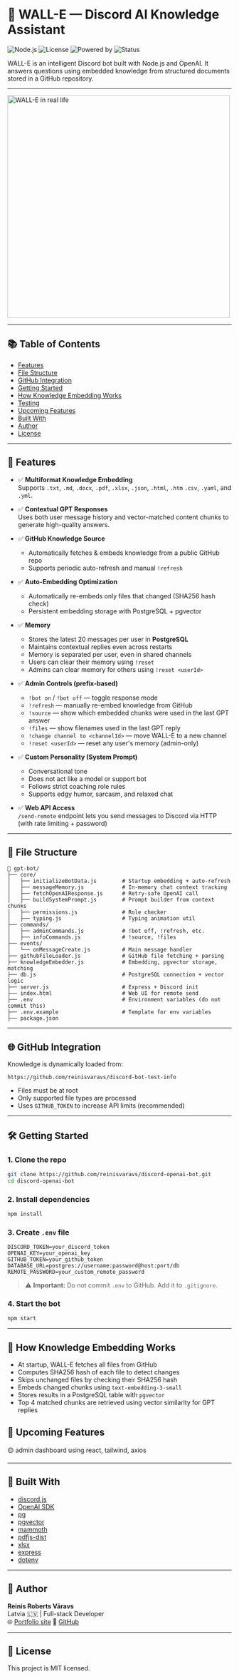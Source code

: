 # 🤖 WALL-E — Discord AI Knowledge Assistant

![Node.js](https://img.shields.io/badge/Node.js-22.x-brightgreen)
![License](https://img.shields.io/badge/license-MIT-blue)
![Powered by](https://img.shields.io/badge/Powered_by-GPT_3.5-orange)
![Status](https://img.shields.io/badge/status-live-success)

WALL-E is an intelligent Discord bot built with Node.js and OpenAI. It answers questions using embedded knowledge from structured documents stored in a GitHub repository.

---

<img src="https://media3.giphy.com/media/v1.Y2lkPTc5MGI3NjExdWtqa3lxbGIyeTJjZTNvMDF0MmszaDdzcWNpNjV1a3B5N2R3ajBtMiZlcD12MV9pbnRlcm5hbF9naWZfYnlfaWQmY3Q9Zw/iGJNOadhvBMuk/giphy.gif" width="500" alt="WALL-E in real life">

---

## 📚 Table of Contents

- [Features](#-features)
- [File Structure](#-file-structure)
- [GitHub Integration](#-github-integration)
- [Getting Started](#-getting-started)
- [How Knowledge Embedding Works](#-how-knowledge-embedding-works)
- [Testing](#-testing)
- [Upcoming Features](#-upcoming-features)
- [Built With](#-built-with)
- [Author](#-author)
- [License](#-license)

---

## 🚀 Features

- ✅ **Multiformat Knowledge Embedding**  
  Supports `.txt`, `.md`, `.docx`, `.pdf`, `.xlsx`, `.json`, `.html`, `.htm` `.csv`, `.yaml`, and `.yml`.

- ✅ **Contextual GPT Responses**  
  Uses both user message history and vector-matched content chunks to generate high-quality answers.

- ✅ **GitHub Knowledge Source**

  - Automatically fetches & embeds knowledge from a public GitHub repo
  - Supports periodic auto-refresh and manual `!refresh`

- ✅ **Auto-Embedding Optimization**

  - Automatically re-embeds only files that changed (SHA256 hash check)
  - Persistent embedding storage with PostgreSQL + pgvector

- ✅ **Memory**

  - Stores the latest 20 messages per user in **PostgreSQL**
  - Maintains contextual replies even across restarts
  - Memory is separated per user, even in shared channels
  - Users can clear their memory using `!reset`
  - Admins can clear memory for others using `!reset <userId>`

- ✅ **Admin Controls (prefix-based)**

  - `!bot on` / `!bot off` — toggle response mode
  - `!refresh` — manually re-embed knowledge from GitHub
  - `!source` — show which embedded chunks were used in the last GPT answer
  - `!files` — show filenames used in the last GPT reply
  - `!change channel to <channelId>` — move WALL-E to a new channel
  - `!reset <userId>` — reset any user's memory (admin-only)

- ✅ **Custom Personality (System Prompt)**

  - Conversational tone
  - Does not act like a model or support bot
  - Follows strict coaching role rules
  - Supports edgy humor, sarcasm, and relaxed chat

- ✅ **Web API Access**  
  `/send-remote` endpoint lets you send messages to Discord via HTTP (with rate limiting + password)

---

## 📂 File Structure

```
📁 gpt-bot/
├── core/
│   ├── initializeBotData.js        # Startup embedding + auto-refresh
│   ├── messageMemory.js            # In-memory chat context tracking
│   ├── fetchOpenAIResponse.js      # Retry-safe OpenAI call
│   ├── buildSystemPrompt.js        # Prompt builder from context chunks
│   ├── permissions.js              # Role checker
│   ├── typing.js                   # Typing animation util
├── commands/
│   ├── adminCommands.js            # !bot off, !refresh, etc.
│   ├── infoCommands.js             # !source, !files
├── events/
│   └── onMessageCreate.js          # Main message handler
├── githubFileLoader.js             # GitHub file fetching + parsing
├── knowledgeEmbedder.js            # Embedding, pgvector storage, matching
├── db.js                           # PostgreSQL connection + vector logic
├── server.js                       # Express + Discord init
├── index.html                      # Web UI for remote send
├── .env                            # Environment variables (do not commit this)
├── .env.example                    # Template for env variables
├── package.json
```

---

## 🌐 GitHub Integration

Knowledge is dynamically loaded from:

```
https://github.com/reinisvaravs/discord-bot-test-info
```

- Files must be at root
- Only supported file types are processed
- Uses `GITHUB_TOKEN` to increase API limits (recommended)

---

## 🛠️ Getting Started

### 1. Clone the repo

```bash
git clone https://github.com/reinisvaravs/discord-openai-bot.git
cd discord-openai-bot
```

### 2. Install dependencies

```bash
npm install
```

### 3. Create `.env` file

```env
DISCORD_TOKEN=your_discord_token
OPENAI_KEY=your_openai_key
GITHUB_TOKEN=your_github_token
DATABASE_URL=postgres://username:password@host:port/db
REMOTE_PASSWORD=your_custom_remote_password
```

> ⚠️ **Important:** Do not commit `.env` to GitHub. Add it to `.gitignore`.

### 4. Start the bot

```bash
npm start
```

---

## 🧠 How Knowledge Embedding Works

- At startup, WALL-E fetches all files from GitHub
- Computes SHA256 hash of each file to detect changes
- Skips unchanged files by checking their SHA256 hash
- Embeds changed chunks using `text-embedding-3-small`
- Stores results in a PostgreSQL table with `pgvector`
- Top 4 matched chunks are retrieved using vector similarity for GPT replies

## 🧭 Upcoming Features

🟡 admin dashboard using react, tailwind, axios

---

## 🧰 Built With

- [discord.js](https://discord.js.org/)
- [OpenAI SDK](https://www.npmjs.com/package/openai)
- [pg](https://node-postgres.com/)
- [pgvector](https://github.com/pgvector/pgvector-node)
- [mammoth](https://github.com/mwilliamson/mammoth.js)
- [pdfjs-dist](https://github.com/mozilla/pdf.js)
- [xlsx](https://www.npmjs.com/package/xlsx)
- [express](https://expressjs.com/)
- [dotenv](https://www.npmjs.com/package/dotenv)

---

## 🧠 Author

**Reinis Roberts Vāravs**  
Latvia 🇱🇻 | Full-stack Developer  
🌐 [Portfolio site](https://reinisvaravs.com)
🔗 [GitHub](https://github.com/reinisvaravs)

---

## 📜 License

This project is MIT licensed.
